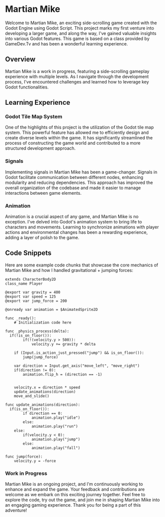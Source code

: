 # Martian Mike

Welcome to Martian Mike, an exciting side-scrolling game created with the Godot Engine using Godot Script. This project marks my first venture into developing a larger game, and along the way, I've gained valuable insights into various Godot features. This game is based on a class provided by GameDev.Tv and has been a wonderful learning experience.

## Overview

Martian Mike is a work in progress, featuring a side-scrolling gameplay experience with multiple levels. As I navigate through the development process, I've encountered challenges and learned how to leverage key Godot functionalities.

## Learning Experience

### Godot Tile Map System

One of the highlights of this project is the utilization of the Godot tile map system. This powerful feature has allowed me to efficiently design and create diverse levels within the game. It has significantly streamlined the process of constructing the game world and contributed to a more structured development approach.

### Signals

Implementing signals in Martian Mike has been a game-changer. Signals in Godot facilitate communication between different nodes, enhancing modularity and reducing dependencies. This approach has improved the overall organization of the codebase and made it easier to manage interactions between game elements.

### Animation

Animation is a crucial aspect of any game, and Martian Mike is no exception. I've delved into Godot's animation system to bring life to characters and movements. Learning to synchronize animations with player actions and environmental changes has been a rewarding experience, adding a layer of polish to the game.

## Code Snippets

Here are some example code chunks that showcase the core mechanics of Martian Mike and how I handled gravitational + jumping forces:

```
extends CharacterBody2D
class_name Player

@export var gravity = 400
@export var speed = 125
@export var jump_force = 200

@onready var animation = $AnimatedSprite2D

func _ready():
    # Initialization code here

func _physics_process(delta):
  if(!is_on_floor()):
		if(!(velocity.y > 500)):
			velocity.y += gravity * delta
	
	if (Input.is_action_just_pressed("jump") && is_on_floor()):
		jump(jump_force)
		
	var direction = Input.get_axis("move_left", "move_right")
	if(direction != 0):
		animation.flip_h = (direction == -1)

	
	velocity.x = direction * speed
	update_animations(direction)
	move_and_slide()

func update_animations(direction):
  if(is_on_floor()):
		if direction == 0:
			animation.play("idle")
		else:
			animation.play("run")
	else:
		if(velocity.y < 0):
			animation.play("jump")
		else:
			animation.play("fall")

func jump(force):
    velocity.y = -force
```

### Work in Progress

Martian Mike is an ongoing project, and I'm continuously working to enhance and expand the game. Your feedback and contributions are welcome as we embark on this exciting journey together.
Feel free to explore the code, try out the game, and join me in shaping Martian Mike into an engaging gaming experience. Thank you for being a part of this adventure!



